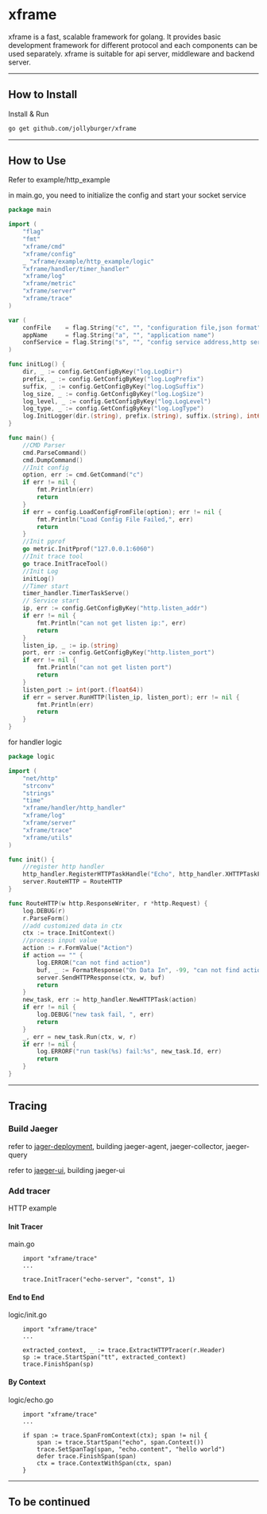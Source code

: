 # xframe

xframe is a fast, scalable framework for golang. It provides basic development framework for different protocol and each components can be used separately.
xframe is suitable for api server, middleware and backend server.

---

## How to Install

Install & Run

```bash
go get github.com/jollyburger/xframe
```

---

## How to Use

Refer to example/http_example

in main.go, you need to initialize the config and start your socket service

```go
package main

import (
	"flag"
	"fmt"
	"xframe/cmd"
	"xframe/config"
	_ "xframe/example/http_example/logic"
	"xframe/handler/timer_handler"
	"xframe/log"
	"xframe/metric"
	"xframe/server"
	"xframe/trace"
)

var (
	confFile    = flag.String("c", "", "configuration file,json format")
	appName     = flag.String("a", "", "application name")
	confService = flag.String("s", "", "config service address,http server address")
)

func initLog() {
	dir, _ := config.GetConfigByKey("log.LogDir")
	prefix, _ := config.GetConfigByKey("log.LogPrefix")
	suffix, _ := config.GetConfigByKey("log.LogSuffix")
	log_size, _ := config.GetConfigByKey("log.LogSize")
	log_level, _ := config.GetConfigByKey("log.LogLevel")
	log_type, _ := config.GetConfigByKey("log.LogType")
	log.InitLogger(dir.(string), prefix.(string), suffix.(string), int64(log_size.(float64)), log_level.(string), log_type.(string))
}

func main() {
	//CMD Parser
	cmd.ParseCommand()
	cmd.DumpCommand()
	//Init config
	option, err := cmd.GetCommand("c")
	if err != nil {
		fmt.Println(err)
		return
	}
	if err = config.LoadConfigFromFile(option); err != nil {
		fmt.Println("Load Config File Failed,", err)
		return
	}
	//Init pprof
	go metric.InitPprof("127.0.0.1:6060")
	//Init trace tool
	go trace.InitTraceTool()
	//Init Log
	initLog()
	//Timer start
	timer_handler.TimerTaskServe()
	// Service start
	ip, err := config.GetConfigByKey("http.listen_addr")
	if err != nil {
		fmt.Println("can not get listen ip:", err)
		return
	}
	listen_ip, _ := ip.(string)
	port, err := config.GetConfigByKey("http.listen_port")
	if err != nil {
		fmt.Println("can not get listen port")
		return
	}
	listen_port := int(port.(float64))
	if err = server.RunHTTP(listen_ip, listen_port); err != nil {
		fmt.Println(err)
		return
	}
}
```

for handler logic

```go
package logic

import (
	"net/http"
	"strconv"
	"strings"
	"time"
	"xframe/handler/http_handler"
	"xframe/log"
	"xframe/server"
	"xframe/trace"
	"xframe/utils"
)

func init() {
	//register http handler
	http_handler.RegisterHTTPTaskHandle("Echo", http_handler.XHTTPTaskFunc(echo_serve), 20*time.Second)
	server.RouteHTTP = RouteHTTP
}

func RouteHTTP(w http.ResponseWriter, r *http.Request) {
	log.DEBUG(r)
	r.ParseForm()
	//add customized data in ctx
	ctx := trace.InitContext()
	//process input value
	action := r.FormValue("Action")
	if action == "" {
		log.ERROR("can not find action")
		buf, _ := FormatResponse("On Data In", -99, "can not find action", "")
		server.SendHTTPResponse(ctx, w, buf)
		return
	}
	new_task, err := http_handler.NewHTTPTask(action)
	if err != nil {
		log.DEBUG("new task fail, ", err)
		return
	}
	_, err = new_task.Run(ctx, w, r)
	if err != nil {
		log.ERRORF("run task(%s) fail:%s", new_task.Id, err)
		return
	}
}

```

---
## Tracing

### Build Jaeger 

refer to [jager-deployment](http://jaeger.readthedocs.io/en/latest/deployment/#configuration), building jaeger-agent, jaeger-collector, jaeger-query

refer to [jaeger-ui](https://github.com/uber/jaeger-ui), building jaeger-ui

### Add tracer 

HTTP example

#### Init Tracer
main.go

```
    import "xframe/trace"
    ... 
    
    trace.InitTracer("echo-server", "const", 1)
```

#### End to End
logic/init.go 

```
    import "xframe/trace"
    ...
    
    extracted_context, _ := trace.ExtractHTTPTracer(r.Header)
    sp := trace.StartSpan("tt", extracted_context)
    trace.FinishSpan(sp)
```

#### By Context
logic/echo.go

```
    import "xframe/trace"
    ...
    
    if span := trace.SpanFromContext(ctx); span != nil {
        span := trace.StartSpan("echo", span.Context())
        trace.SetSpanTag(span, "echo.content", "hello world")
        defer trace.FinishSpan(span)
        ctx = trace.ContextWithSpan(ctx, span)
    }   
```

---
## To be continued
